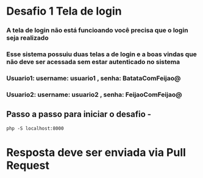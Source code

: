 # Desafio 1 Tela de login 

### A tela de login não está funcioando você precisa que o login seja realizado 

### Esse sistema possuiu duas telas a de login e a boas vindas que não deve ser acessada sem estar autenticado no sistema 

###  Usuario1: username: usuario1 , senha: BatataComFeijao@

###  Usuario2: username: usuario2 , senha: FeijaoComFeijao@



## Passo a passo para iniciar o desafio  - 

```
php -S localhost:8000
```


# Resposta deve ser enviada via Pull Request
